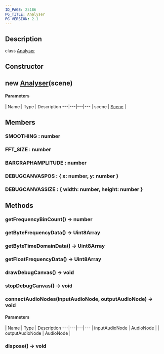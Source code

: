 ```yaml
---
ID_PAGE: 25186
PG_TITLE: Analyser
PG_VERSION: 2.1
---
```

## Description

class [Analyser](/classes/3.1/Analyser)



## Constructor

## new [Analyser](/classes/3.1/Analyser)(scene)



#### Parameters
 | Name | Type | Description
---|---|---|---
 | scene | [Scene](/classes/3.1/Scene) | 

## Members

### SMOOTHING : number



### FFT_SIZE : number



### BARGRAPHAMPLITUDE : number



### DEBUGCANVASPOS : { x: number,  y: number }



### DEBUGCANVASSIZE : { width: number,  height: number }



## Methods

### getFrequencyBinCount() &rarr; number


### getByteFrequencyData() &rarr; Uint8Array


### getByteTimeDomainData() &rarr; Uint8Array


### getFloatFrequencyData() &rarr; Uint8Array


### drawDebugCanvas() &rarr; void


### stopDebugCanvas() &rarr; void


### connectAudioNodes(inputAudioNode, outputAudioNode) &rarr; void



#### Parameters
 | Name | Type | Description
---|---|---|---
 | inputAudioNode | AudioNode | 
 | outputAudioNode | AudioNode | 
### dispose() &rarr; void


